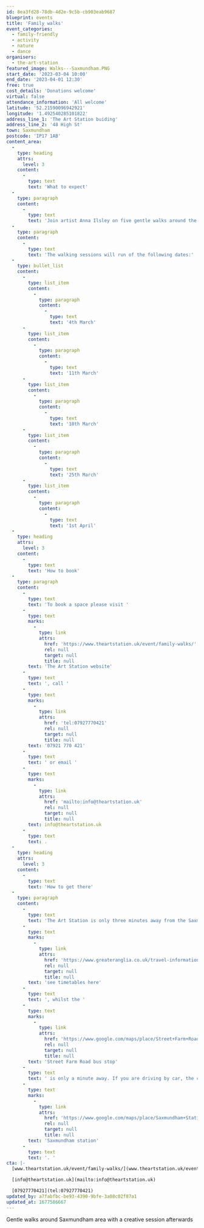 ```yaml
---
id: 8ea3fd28-78db-4d2e-9c5b-cb903eab9687
blueprint: events
title: 'Family walks'
event_categories:
  - family-friendly
  - activity
  - nature
  - dance
organisers:
  - the-art-station
featured_image: Walks---Saxmundham.PNG
start_date: '2023-03-04 10:00'
end_date: '2023-04-01 12:30'
free: true
cost_details: 'Donations welcome'
virtual: false
attendance_information: 'All welcome'
latitude: '52.21590096942921'
longitude: '1.492540285101822'
address_line_1: 'The Art Station buiding'
address_line_2: '48 High St'
town: Saxmundham
postcode: 'IP17 1AB'
content_area:
  -
    type: heading
    attrs:
      level: 3
    content:
      -
        type: text
        text: 'What to expect'
  -
    type: paragraph
    content:
      -
        type: text
        text: 'Join artist Anna Ilsley on five gentle walks around the Saxmundham local area with a creative session at The Art Station afterward, materials provided. The walk starts at The Art Station building (yellow doors), please ensure that children are accompanied by adults/carers at all times. '
  -
    type: paragraph
    content:
      -
        type: text
        text: 'The walking sessions will run of the following dates:'
  -
    type: bullet_list
    content:
      -
        type: list_item
        content:
          -
            type: paragraph
            content:
              -
                type: text
                text: '4th March'
      -
        type: list_item
        content:
          -
            type: paragraph
            content:
              -
                type: text
                text: '11th March'
      -
        type: list_item
        content:
          -
            type: paragraph
            content:
              -
                type: text
                text: '18th March'
      -
        type: list_item
        content:
          -
            type: paragraph
            content:
              -
                type: text
                text: '25th March'
      -
        type: list_item
        content:
          -
            type: paragraph
            content:
              -
                type: text
                text: '1st April'
  -
    type: heading
    attrs:
      level: 3
    content:
      -
        type: text
        text: 'How to book'
  -
    type: paragraph
    content:
      -
        type: text
        text: 'To book a space please visit '
      -
        type: text
        marks:
          -
            type: link
            attrs:
              href: 'https://www.theartstation.uk/event/family-walks/'
              rel: null
              target: null
              title: null
        text: 'The Art Station website'
      -
        type: text
        text: ', call '
      -
        type: text
        marks:
          -
            type: link
            attrs:
              href: 'tel:07927770421'
              rel: null
              target: null
              title: null
        text: '07921 770 421'
      -
        type: text
        text: ' or email '
      -
        type: text
        marks:
          -
            type: link
            attrs:
              href: 'mailto:info@theartstation.uk'
              rel: null
              target: null
              title: null
        text: info@theartstation.uk
      -
        type: text
        text: .
  -
    type: heading
    attrs:
      level: 3
    content:
      -
        type: text
        text: 'How to get there'
  -
    type: paragraph
    content:
      -
        type: text
        text: 'The Art Station is only three minutes away from the Saxmundham train station, '
      -
        type: text
        marks:
          -
            type: link
            attrs:
              href: 'https://www.greateranglia.co.uk/travel-information/station-information/sax'
              rel: null
              target: null
              title: null
        text: 'see timetables here'
      -
        type: text
        text: ', whilst the '
      -
        type: text
        marks:
          -
            type: link
            attrs:
              href: 'https://www.google.com/maps/place/Street+Farm+Road/@52.216324,1.4912831,19z/data=!4m23!1m16!4m15!1m6!1m2!1s0x47d988e7a70ccb65:0xab1ab0a8674bd9b2!2sStreet+Farm+Road,+Saxmundham+IP17+1AJ!2m2!1d1.491707!2d52.216244!1m6!1m2!1s0x47d988e7acfa60b5:0x94de9b2e77c31bb3!2s48+High+St,+Saxmundham+IP17+1AB!2m2!1d1.4925419!2d52.2158794!3e2!3m5!1s0x47d988e7a78c0043:0x2b241da72445eea2!8m2!3d52.216324!4d1.491816!16s%2Fg%2F1q67rylft'
              rel: null
              target: null
              title: null
        text: 'Street Farm Road bus stop'
      -
        type: text
        text: ' is only a minute away. If you are driving by car, the closest parking is at '
      -
        type: text
        marks:
          -
            type: link
            attrs:
              href: 'https://www.google.com/maps/place/Saxmundham+Station/@52.2152263,1.4908974,17.9z/data=!4m6!3m5!1s0x47d988e793a3d45b:0x2af9111fcd8fe6eb!8m2!3d52.2152199!4d1.4906056!16s%2Fg%2F11tjbv_rgp'
              rel: null
              target: null
              title: null
        text: 'Saxmundham station'
      -
        type: text
        text: '. '
cta: |-
  [www.theartstation.uk/event/family-walks/](www.theartstation.uk/event/family-walks/)

  [info@theartstation.uk](mailto:info@theartstation.uk)

  [07927770421](tel:07927770421)
updated_by: a7fabfbc-be93-4390-9bfe-3a08c02f87a1
updated_at: 1677586667
---
```

Gentle walks around Saxmundham area with a creative session afterwards